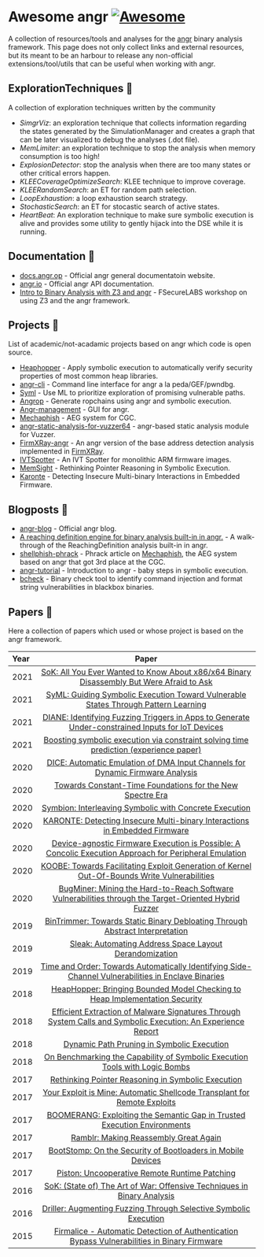 # Awesome angr [![Awesome](https://cdn.rawgit.com/sindresorhus/awesome/d7305f38d29fed78fa85652e3a63e154dd8e8829/media/badge.svg)](https://github.com/sindresorhus/awesome)

A collection of resources/tools and analyses for the [angr](https://github.com/angr) binary analysis framework.
This page does not only collect links and external resources, but its meant to be an harbour to release any non-official extensions/tool/utils that can be useful when working with angr.

## ExplorationTechniques 📁

A collection of exploration techniques written by the community

* *SimgrViz*: an exploration technique that collects information regarding the states generated by the SimulationManager and creates a graph that can be later visualized to debug the analyses (.dot file). 
* *MemLimiter*: an exploration technique to stop the analysis when memory consumption is too high!
* *ExplosionDetector*: stop the analysis when there are too many states or other critical errors happen.
* *KLEECoverageOptimizeSearch*: KLEE technique to improve coverage. 
* *KLEERandomSearch*: an ET for random path selection.
* *LoopExhaustion*: a loop exhaustion search strategy.
* *StochasticSearch*: an ET for stocastic search of active states.
* *HeartBeat*: An exploration technique to make sure symbolic execution is alive and provides some utility to gently hijack into the DSE while it is running.

## Documentation :book:
* [docs.angr.op](https://docs.angr.io/) - Official angr general documentatoin website.
* [angr.io](http://angr.io/api-doc/angr.html) - Official angr API documentation.
* [Intro to Binary Analysis with Z3 and angr](https://github.com/FSecureLABS/z3_and_angr_binary_analysis_workshop) - FSecureLABS workshop on using Z3 and the angr framework.

## Projects :rocket:

List of academic/not-acadamic projects based on angr which code is open source.

* [Heaphopper](https://github.com/angr/heaphopper) - Apply symbolic execution to automatically verify security properties of most common heap libraries.
* [angr-cli](https://github.com/fmagin/angr-cli) - Command line interface for angr a la peda/GEF/pwndbg.
* [Syml](https://github.com/ucsb-seclab/syml) - Use ML to prioritize exploration of promising vulnerable paths.
* [Angrop](https://github.com/angr/angrop) - Generate ropchains using angr and symbolic execution.
* [Angr-management](https://github.com/angr/angr-management) - GUI for angr.
* [Mechaphish](https://github.com/mechaphish) - AEG system for CGC.
* [angr-static-analysis-for-vuzzer64](https://github.com/ash09/angr-static-analysis-for-vuzzer64) - angr-based static analysis module for Vuzzer.
* [FirmXRay-angr](https://github.com/ucsb-seclab/monolithic-firmware-collection/tree/master/utils/firmxray) - An angr version of the base address detection analysis implemented in [FirmXRay](https://github.com/OSUSecLab/FirmXRay).
* [IVTSpotter](https://github.com/ucsb-seclab/monolithic-firmware-collection/blob/master/utils/ivt_spotter/spot_ivt.py) - An IVT Spotter for monolithic ARM firmware images.
* [MemSight](https://github.com/season-lab/memsight) - Rethinking Pointer Reasoning in Symbolic Execution.
* [Karonte](https://github.com/ucsb-seclab/karonte) - Detecting Insecure Multi-binary Interactions in Embedded Firmware.
## Blogposts :newspaper:
* [angr-blog](https://angr.io/) - Official angr blog.
* [A reaching definition engine for binary analysis built-in in angr.](https://degrigis.github.io/posts/angr_rd/) - A walk-through of the ReachingDefinition analysis built-in in angr.
* [shellphish-phrack](http://phrack.org/papers/cyber_grand_shellphish.html) - Phrack article on [Mechaphish](https://github.com/mechaphish), the AEG system based on angr that got 3rd place at the CGC.
* [angr-tutorial](https://blog.notso.pro/2019-03-20-angr-introduction-part0/) - Introduction to angr - baby steps in symbolic execution.
* [bcheck](https://github.com/ChrisTheCoolHut/bcheck) - Binary check tool to identify command injection and format string vulnerabilities in blackbox binaries.

## Papers :page_with_curl:

Here a collection of papers which used or whose project is based on the angr framework.

| Year       | Paper     | 
| :------------- | :----------: | 
| 2021 | [SoK: All You Ever Wanted to Know About x86/x64 Binary Disassembly But Were Afraid to Ask](https://www.portokalidis.net/files/sok86disas_oakland21.pdf)
| 2021 | [SyML: Guiding Symbolic Execution Toward Vulnerable States Through Pattern Learning](https://conand.me/publications/ruaro-syml-2021.pdf)
| 2021 | [DIANE: Identifying Fuzzing Triggers in Apps to Generate Under-constrained Inputs for IoT Devices](https://conand.me/publications/redini-diane-2021.pdf)
| 2021 | [Boosting symbolic execution via constraint solving time prediction (experience paper)](https://dl.acm.org/doi/10.1145/3460319.3464813)
| 2020 | [DICE: Automatic Emulation of DMA Input Channels for Dynamic Firmware Analysis](https://arxiv.org/pdf/2007.01502.pdf)
| 2020 | [Towards Constant-Time Foundations for the New Spectre Era](https://cseweb.ucsd.edu/~cdisselk/papers/ct-foundations.pdf)
| 2020 | [Symbion: Interleaving Symbolic with Concrete Execution](https://sites.cs.ucsb.edu/~vigna/publications/2020_CNS_Symbion.pdf) |
| 2020 | [KARONTE: Detecting Insecure Multi-binary Interactions in Embedded Firmware](https://www.badnack.it/static/papers/University/karonte.pdf) | 
| 2020 | [Device-agnostic Firmware Execution is Possible: A Concolic Execution Approach for Peripheral Emulation](https://dl.acm.org/doi/10.1145/3427228.3427280) |
| 2020 | [KOOBE: Towards Facilitating Exploit Generation of Kernel Out-Of-Bounds Write Vulnerabilities](https://www.usenix.org/system/files/sec20summer_chen-weiteng_prepub.pdf)
| 2020 | [BugMiner: Mining the Hard-to-Reach Software Vulnerabilities through the Target-Oriented Hybrid Fuzzer](https://www.mdpi.com/2079-9292/10/1/62/pdf)
| 2019 | [BinTrimmer: Towards Static Binary Debloating Through Abstract Interpretation](https://sites.cs.ucsb.edu/~chris/research/doc/dimva19_bintrimmer.pdf)
| 2019 | [Sleak: Automating Address Space Layout Derandomization](https://par.nsf.gov/servlets/purl/10155109)
| 2019 | [Time and Order: Towards Automatically Identifying Side-Channel Vulnerabilities in Enclave Binaries](https://www.usenix.org/conference/raid2019/presentation/wang-wubing)
| 2018 | [HeapHopper: Bringing Bounded Model Checking to Heap Implementation Security](https://sites.cs.ucsb.edu/~chris/research/doc/usenix18_heaphopper.pdf)
| 2018 | [Efficient Extraction of Malware Signatures Through System Calls and Symbolic Execution: An Experience Report](https://hal.inria.fr/hal-01954483/document)
| 2018 | [Dynamic Path Pruning in Symbolic Execution](https://www.csie.ntu.edu.tw/~hchsiao/pub/2018_IEEE_DSC.pdf)
| 2018 | [On Benchmarking the Capability of Symbolic Execution Tools with Logic Bombs](https://arxiv.org/pdf/1712.01674.pdf)
| 2017 | [Rethinking Pointer Reasoning in Symbolic Execution](https://github.com/season-lab/memsight/raw/master/publications/memsight-ase17.pdf)
| 2017 | [Your Exploit is Mine: Automatic Shellcode Transplant for Remote Exploits](https://www.ieee-security.org/TC/SP2017/papers/579.pdf)
| 2017 | [BOOMERANG: Exploiting the Semantic Gap in Trusted Execution Environments](https://sites.cs.ucsb.edu/~vigna/publications/2017_NDSS_Boomerang.pdf)
| 2017 | [Ramblr: Making Reassembly Great Again](https://sefcom.asu.edu/publications/ramblr-making-reassembly-great-again-ndss2017.pdf)
| 2017 | [BootStomp: On the Security of Bootloaders in Mobile Devices](https://www.usenix.org/system/files/conference/usenixsecurity17/sec17-redini.pdf) |
| 2017 | [Piston: Uncooperative Remote Runtime Patching](https://sefcom.asu.edu/publications/piston-uncooperative-remote-runtime-patching-acsac2017.pdf)
| 2016 | [SoK: (State of) The Art of War: Offensive Techniques in Binary Analysis](https://sites.cs.ucsb.edu/~vigna/publications/2016_SP_angrSoK.pdf)
| 2016 | [Driller: Augmenting Fuzzing Through Selective Symbolic Execution](https://sites.cs.ucsb.edu/~chris/research/doc/ndss16_driller.pdf)
| 2015 | [Firmalice - Automatic Detection of Authentication Bypass Vulnerabilities in Binary Firmware](https://sites.cs.ucsb.edu/~chris/research/doc/ndss15_firmalice.pdf) |



